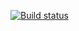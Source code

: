 [![Build status](https://ci.appveyor.com/api/projects/status/gfrl8odkkc421yxg?svg=true)](https://ci.appveyor.com/project/ArturN10/ci-and-api-testing)
